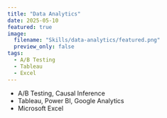 ```yaml
---
title: "Data Analytics"
date: 2025-05-10
featured: true
image:
  filename: "Skills/data-analytics/featured.png"
  preview_only: false
tags:
  - A/B Testing
  - Tableau
  - Excel
---
```


- A/B Testing, Causal Inference  
- Tableau, Power BI, Google Analytics  
- Microsoft Excel

<!--more-->
